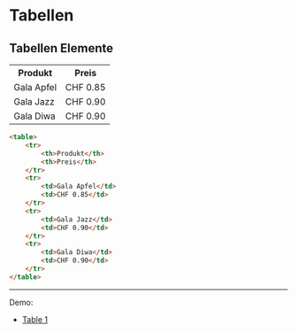 # Tabellen
## Tabellen Elemente

<table>
	<tr>
		<th>Produkt</th>
		<th>Preis</th>
	</tr>
	<tr>
		<td>Gala Apfel</td>
		<td>CHF 0.85</td>
	</tr>
	<tr>
		<td>Gala Jazz</td>
		<td>CHF 0.90</td>
	</tr>
	<tr>
		<td>Gala Diwa</td>
		<td>CHF 0.90</td>
	</tr>
</table>

``` html
<table>
	<tr>
		<th>Produkt</th>
		<th>Preis</th>
	</tr>
	<tr>
		<td>Gala Apfel</td>
		<td>CHF 0.85</td>
	</tr>
	<tr>
		<td>Gala Jazz</td>
		<td>CHF 0.90</td>
	</tr>
	<tr>
		<td>Gala Diwa</td>
		<td>CHF 0.90</td>
	</tr>
</table>
```

--- 

Demo: 
- [Table 1](/demo/table-1)
